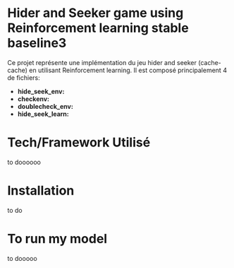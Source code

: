# Hider and Seeker game using Reinforcement learning stable baseline3
Ce projet représente une implémentation du jeu hider and seeker (cache-cache) en utilisant Reinforcement learning. Il est composé principalement 4 de fichiers:
* **hide_seek_env:** 
* **checkenv:** 
* **doublecheck_env:** 
* **hide_seek_learn:** 
# Tech/Framework Utilisé
to doooooo
# Installation
to do 
# To run my model
to dooooo
